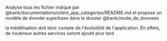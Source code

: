 Analyse tous les fichier indiqué par @bank/documentations/client_app_categories/README.md et propose un modèle de donnée superbase dans le dossier @bank/mode_de_donnees

la médélisation doit ténir compte de l'évolutilité de l'application. En effets, de noubreux autres services seront ajouté plus tard